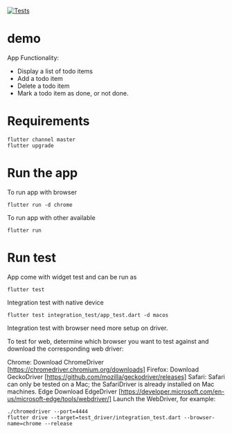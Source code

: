 [![Tests](https://github.com/ltdangkhoa/flutter_demo_todo/actions/workflows/test.yml/badge.svg)](https://github.com/ltdangkhoa/flutter_demo_todo/actions/workflows/test.yml)

# demo

App Functionality:

- Display a list of todo items
- Add a todo item
- Delete a todo item
- Mark a todo item as done, or not done.

# Requirements

```
flutter channel master
flutter upgrade
```

# Run the app

To run app with browser

```
flutter run -d chrome
```

To run app with other available

```
flutter run
```

# Run test

App come with widget test and can be run as

```
flutter test
```

Integration test with native device

```
flutter test integration_test/app_test.dart -d macos
```

Integration test with browser need more setup on driver. 

To test for web, determine which browser you want to test against and download the corresponding web driver:

Chrome: Download ChromeDriver [https://chromedriver.chromium.org/downloads] 
Firefox: Download GeckoDriver [https://github.com/mozilla/geckodriver/releases]
Safari: Safari can only be tested on a Mac; the SafariDriver is already installed on Mac machines.
Edge Download EdgeDriver [https://developer.microsoft.com/en-us/microsoft-edge/tools/webdriver/] 
Launch the WebDriver, for example:

```
./chromedriver --port=4444
flutter drive --target=test_driver/integration_test.dart --browser-name=chrome --release
```


